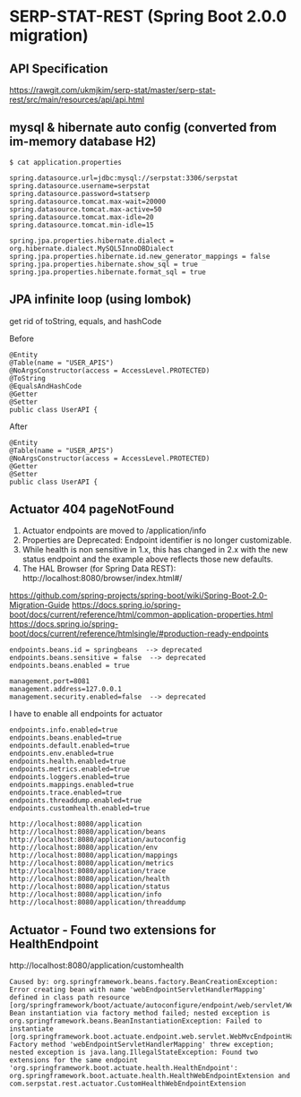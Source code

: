 # SERP-STAT-REST (Spring Boot 2.0.0 migration)

## API Specification
https://rawgit.com/ukmjkim/serp-stat/master/serp-stat-rest/src/main/resources/api/api.html

## mysql & hibernate auto config (converted from im-memory database H2)
```
$ cat application.properties

spring.datasource.url=jdbc:mysql://serpstat:3306/serpstat
spring.datasource.username=serpstat
spring.datasource.password=statserp
spring.datasource.tomcat.max-wait=20000
spring.datasource.tomcat.max-active=50
spring.datasource.tomcat.max-idle=20
spring.datasource.tomcat.min-idle=15

spring.jpa.properties.hibernate.dialect = org.hibernate.dialect.MySQL5InnoDBDialect
spring.jpa.properties.hibernate.id.new_generator_mappings = false
spring.jpa.properties.hibernate.show_sql = true
spring.jpa.properties.hibernate.format_sql = true
```

## JPA infinite loop (using lombok)
get rid of toString, equals, and hashCode

Before
```
@Entity
@Table(name = "USER_APIS")
@NoArgsConstructor(access = AccessLevel.PROTECTED)
@ToString
@EqualsAndHashCode
@Getter
@Setter
public class UserAPI {
```
After
```
@Entity
@Table(name = "USER_APIS")
@NoArgsConstructor(access = AccessLevel.PROTECTED)
@Getter
@Setter
public class UserAPI {
```

## Actuator 404 pageNotFound
1. Actuator endpoints are moved to /application/info
2. Properties are Deprecated: Endpoint identifier is no longer customizable.
3. While health is non sensitive in 1.x, this has changed in 2.x with the new status endpoint and the example above reflects those new defaults.
4. The HAL Browser (for Spring Data REST): http://localhost:8080/browser/index.html#/

https://github.com/spring-projects/spring-boot/wiki/Spring-Boot-2.0-Migration-Guide
https://docs.spring.io/spring-boot/docs/current/reference/html/common-application-properties.html
https://docs.spring.io/spring-boot/docs/current/reference/htmlsingle/#production-ready-endpoints

```
endpoints.beans.id = springbeans  --> deprecated
endpoints.beans.sensitive = false  --> deprecated
endpoints.beans.enabled = true

management.port=8081
management.address=127.0.0.1
management.security.enabled=false  --> deprecated
```

I have to enable all endpoints for actuator
```
endpoints.info.enabled=true
endpoints.beans.enabled=true
endpoints.default.enabled=true
endpoints.env.enabled=true
endpoints.health.enabled=true
endpoints.metrics.enabled=true
endpoints.loggers.enabled=true
endpoints.mappings.enabled=true
endpoints.trace.enabled=true
endpoints.threaddump.enabled=true
endpoints.customhealth.enabled=true
```

```
http://localhost:8080/application
http://localhost:8080/application/beans
http://localhost:8080/application/autoconfig
http://localhost:8080/application/env
http://localhost:8080/application/mappings
http://localhost:8080/application/metrics
http://localhost:8080/application/trace
http://localhost:8080/application/health
http://localhost:8080/application/status
http://localhost:8080/application/info
http://localhost:8080/application/threaddump
```

## Actuator - Found two extensions for HealthEndpoint

http://localhost:8080/application/customhealth

```
Caused by: org.springframework.beans.factory.BeanCreationException: Error creating bean with name 'webEndpointServletHandlerMapping' defined in class path resource [org/springframework/boot/actuate/autoconfigure/endpoint/web/servlet/WebMvcEndpointManagementContextConfiguration.class]: Bean instantiation via factory method failed; nested exception is org.springframework.beans.BeanInstantiationException: Failed to instantiate [org.springframework.boot.actuate.endpoint.web.servlet.WebMvcEndpointHandlerMapping]: Factory method 'webEndpointServletHandlerMapping' threw exception; nested exception is java.lang.IllegalStateException: Found two extensions for the same endpoint 'org.springframework.boot.actuate.health.HealthEndpoint': org.springframework.boot.actuate.health.HealthWebEndpointExtension and com.serpstat.rest.actuator.CustomHealthWebEndpointExtension
```

